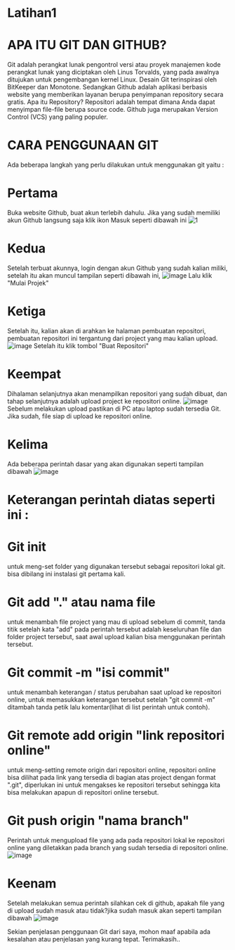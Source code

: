 # Latihan1
# APA ITU GIT DAN GITHUB?
Git adalah perangkat lunak pengontrol versi atau proyek manajemen kode perangkat lunak yang diciptakan oleh Linus Torvalds, yang pada awalnya ditujukan untuk pengembangan kernel Linux. Desain Git terinspirasi oleh BitKeeper dan Monotone.
Sedangkan Github adalah aplikasi berbasis website yang memberikan layanan berupa penyimpanan repository secara gratis. Apa itu Repository? Repositori adalah tempat dimana Anda dapat menyimpan file-file berupa source code. Github juga merupakan Version Control (VCS) yang paling populer.
# CARA PENGGUNAAN GIT
Ada beberapa langkah yang perlu dilakukan untuk menggunakan git yaitu :
# Pertama
Buka website Github, buat akun terlebih dahulu. Jika yang sudah memiliki akun Github langsung saja klik ikon Masuk seperti dibawah ini
![1](https://user-images.githubusercontent.com/44330056/51523818-0ec48f80-1e5f-11e9-99af-08a5be39ff80.png)
# Kedua
Setelah terbuat akunnya, login dengan akun Github yang sudah kalian miliki, setelah itu akan muncul tampilan seperti dibawah ini,
![image](https://user-images.githubusercontent.com/44330056/51524475-b55d6000-1e60-11e9-9c25-2714b5dd3b40.png)
Lalu klik "Mulai Projek"
# Ketiga
Setelah itu, kalian akan di arahkan ke halaman pembuatan repositori, pembuatan repositori ini tergantung dari project yang mau kalian upload.
![image](https://user-images.githubusercontent.com/44330056/51524802-7a0f6100-1e61-11e9-9520-25ebfd4f2287.png)
Setelah itu klik tombol "Buat Repositori"
# Keempat
Dihalaman selanjutnya akan menampilkan repositori yang sudah dibuat, dan tahap selanjutnya adalah upload project ke repositori online.
![image](https://user-images.githubusercontent.com/44330056/51525088-1f2a3980-1e62-11e9-9e01-2f546d4aba2c.png)
Sebelum melakukan upload pastikan di PC atau laptop sudah tersedia Git. Jika sudah, file siap di upload ke repositori online.
# Kelima
Ada beberapa perintah dasar yang akan digunakan seperti tampilan dibawah
![image](https://user-images.githubusercontent.com/44330056/51525455-f5bddd80-1e62-11e9-9b4f-3b1404241918.png)
# Keterangan perintah diatas seperti ini :
# Git init
untuk meng-set folder yang digunakan tersebut sebagai repositori lokal git. bisa dibilang ini instalasi git pertama kali.
# Git add "." atau nama file
untuk menambah file project yang mau di upload sebelum di commit, tanda titik setelah kata "add" pada perintah tersebut adalah keseluruhan file dan folder project tersebut, saat awal upload kalian bisa menggunakan perintah tersebut.
# Git commit -m "isi commit"
untuk menambah keterangan / status perubahan saat upload ke repositori online, untuk memasukkan keterangan tersebut setelah "git commit -m" ditambah tanda petik lalu komentar(lihat di list perintah untuk contoh).
# Git remote add origin "link repositori online"
untuk meng-setting remote origin dari repositori online, repositori online bisa dilihat pada link yang tersedia di bagian atas project dengan format ".git", diperlukan ini untuk mengakses ke repositori tersebut sehingga kita bisa melakukan apapun di repositori online tersebut.
# Git push origin "nama branch"
Perintah untuk mengupload file yang ada pada repositori lokal ke repositori online yang diletakkan pada branch yang sudah tersedia di repositori online.
![image](https://user-images.githubusercontent.com/44330056/51526773-a88f3b00-1e65-11e9-99c1-072808613e47.png)
# Keenam
Setelah melakukan semua perintah silahkan cek di github, apakah file yang di upload sudah masuk atau tidak?jika sudah masuk akan seperti tampilan dibawah
![image](https://user-images.githubusercontent.com/44330056/51526951-10458600-1e66-11e9-8a64-3742faeacd89.png)

Sekian penjelasan penggunaan Git dari saya, mohon maaf apabila ada kesalahan atau penjelasan yang kurang tepat.
Terimakasih..

